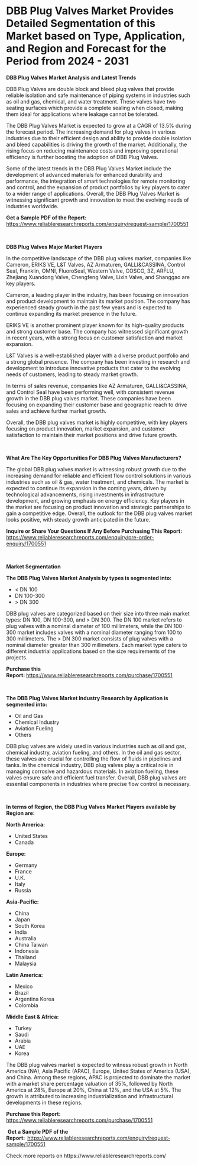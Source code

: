 <p><h1>DBB Plug Valves Market Provides Detailed Segmentation of this Market based on Type, Application, and Region and Forecast for the Period from 2024 - 2031</h1></p><p><strong>DBB Plug Valves Market Analysis and Latest Trends</strong></p>
<p><p>DBB Plug Valves are double block and bleed plug valves that provide reliable isolation and safe maintenance of piping systems in industries such as oil and gas, chemical, and water treatment. These valves have two seating surfaces which provide a complete sealing when closed, making them ideal for applications where leakage cannot be tolerated.</p><p>The DBB Plug Valves Market is expected to grow at a CAGR of 13.5% during the forecast period. The increasing demand for plug valves in various industries due to their efficient design and ability to provide double isolation and bleed capabilities is driving the growth of the market. Additionally, the rising focus on reducing maintenance costs and improving operational efficiency is further boosting the adoption of DBB Plug Valves.</p><p>Some of the latest trends in the DBB Plug Valves Market include the development of advanced materials for enhanced durability and performance, the integration of smart technologies for remote monitoring and control, and the expansion of product portfolios by key players to cater to a wider range of applications. Overall, the DBB Plug Valves Market is witnessing significant growth and innovation to meet the evolving needs of industries worldwide.</p></p>
<p><strong>Get a Sample PDF of the Report:&nbsp;</strong> <a href="https://www.reliableresearchreports.com/enquiry/request-sample/1700551">https://www.reliableresearchreports.com/enquiry/request-sample/1700551</a></p>
<p>&nbsp;</p>
<p><strong>DBB Plug Valves Major Market Players</strong></p>
<p><p>In the competitive landscape of the DBB plug valves market, companies like Cameron, ERIKS VE, L&T Valves, AZ Armaturen, GALLI&CASSINA, Control Seal, Franklin, OMNI, FluoroSeal, Western Valve, COSCO, 3Z, ARFLU, Zhejiang Xuandong Valve, Chengfeng Valve, Lixin Valve, and Shanggao are key players.</p><p>Cameron, a leading player in the industry, has been focusing on innovation and product development to maintain its market position. The company has experienced steady growth in the past few years and is expected to continue expanding its market presence in the future.</p><p>ERIKS VE is another prominent player known for its high-quality products and strong customer base. The company has witnessed significant growth in recent years, with a strong focus on customer satisfaction and market expansion.</p><p>L&T Valves is a well-established player with a diverse product portfolio and a strong global presence. The company has been investing in research and development to introduce innovative products that cater to the evolving needs of customers, leading to steady market growth.</p><p>In terms of sales revenue, companies like AZ Armaturen, GALLI&CASSINA, and Control Seal have been performing well, with consistent revenue growth in the DBB plug valves market. These companies have been focusing on expanding their customer base and geographic reach to drive sales and achieve further market growth.</p><p>Overall, the DBB plug valves market is highly competitive, with key players focusing on product innovation, market expansion, and customer satisfaction to maintain their market positions and drive future growth.</p></p>
<p>&nbsp;</p>
<p><strong>What Are The Key Opportunities For DBB Plug Valves Manufacturers?</strong></p>
<p><p>The global DBB plug valves market is witnessing robust growth due to the increasing demand for reliable and efficient flow control solutions in various industries such as oil & gas, water treatment, and chemicals. The market is expected to continue its expansion in the coming years, driven by technological advancements, rising investments in infrastructure development, and growing emphasis on energy efficiency. Key players in the market are focusing on product innovation and strategic partnerships to gain a competitive edge. Overall, the outlook for the DBB plug valves market looks positive, with steady growth anticipated in the future.</p></p>
<p><strong>Inquire or Share Your Questions If Any Before Purchasing This Report:</strong> <a href="https://www.reliableresearchreports.com/enquiry/pre-order-enquiry/1700551">https://www.reliableresearchreports.com/enquiry/pre-order-enquiry/1700551</a></p>
<p>&nbsp;</p>
<p><strong>Market Segmentation</strong></p>
<p><strong>The DBB Plug Valves Market Analysis by types is segmented into:</strong></p>
<p><ul><li>< DN 100</li><li>DN 100-300</li><li>> DN 300</li></ul></p>
<p><p>DBB plug valves are categorized based on their size into three main market types: DN 100, DN 100-300, and > DN 300. The DN 100 market refers to plug valves with a nominal diameter of 100 millimeters, while the DN 100-300 market includes valves with a nominal diameter ranging from 100 to 300 millimeters. The > DN 300 market consists of plug valves with a nominal diameter greater than 300 millimeters. Each market type caters to different industrial applications based on the size requirements of the projects.</p></p>
<p><strong>Purchase this Report:&nbsp;</strong><a href="https://www.reliableresearchreports.com/purchase/1700551">https://www.reliableresearchreports.com/purchase/1700551</a></p>
<p>&nbsp;</p>
<p><strong>The DBB Plug Valves Market Industry Research by Application is segmented into:</strong></p>
<p><ul><li>Oil and Gas</li><li>Chemical Industry</li><li>Aviation Fueling</li><li>Others</li></ul></p>
<p><p>DBB plug valves are widely used in various industries such as oil and gas, chemical industry, aviation fueling, and others. In the oil and gas sector, these valves are crucial for controlling the flow of fluids in pipelines and tanks. In the chemical industry, DBB plug valves play a critical role in managing corrosive and hazardous materials. In aviation fueling, these valves ensure safe and efficient fuel transfer. Overall, DBB plug valves are essential components in industries where precise flow control is necessary.</p></p>
<p>&nbsp;</p>
<p><strong>In terms of Region, the DBB Plug Valves Market Players available by Region are:</strong></p>
<p>
    <p> <strong> North America: </strong>
        <ul>
            <li>United States</li>
            <li>Canada</li>
        </ul>
        </p> 
    <p> <strong> Europe: </strong>
        <ul>
            <li>Germany</li>
            <li>France</li>
            <li>U.K.</li>
            <li>Italy</li>
            <li>Russia</li>
        </ul>
        </p> 
    <p> <strong> Asia-Pacific: </strong>
        <ul>
            <li>China</li>
            <li>Japan</li>
            <li>South Korea</li>
            <li>India</li>
            <li>Australia</li>
            <li>China Taiwan</li>
            <li>Indonesia</li>
            <li>Thailand</li>
            <li>Malaysia</li>
        </ul>
        </p> 
    <p> <strong> Latin America: </strong>
        <ul>
            <li>Mexico</li>
            <li>Brazil</li>
            <li>Argentina Korea</li>
            <li>Colombia</li>
        </ul>
        </p> 
    <p> <strong> Middle East & Africa: </strong>
        <ul>
            <li>Turkey</li>
            <li>Saudi</li>
            <li>Arabia</li>
            <li>UAE</li>
            <li>Korea</li>
        </ul>
    </p>
    </p>
<p><p>The DBB plug valves market is expected to witness robust growth in North America (NA), Asia Pacific (APAC), Europe, United States of America (USA), and China. Among these regions, APAC is projected to dominate the market with a market share percentage valuation of 35%, followed by North America at 28%, Europe at 20%, China at 12%, and the USA at 5%. The growth is attributed to increasing industrialization and infrastructural developments in these regions.</p></p>
<p><strong>Purchase this Report: </strong><a href="https://www.reliableresearchreports.com/purchase/1700551">https://www.reliableresearchreports.com/purchase/1700551</a></p>
<p>&nbsp;<strong>Get a Sample PDF of the Report:&nbsp;&nbsp;</strong><a href="https://www.reliableresearchreports.com/enquiry/request-sample/1700551">https://www.reliableresearchreports.com/enquiry/request-sample/1700551</a></p>
<p><strong></strong></p>
<p>Check more reports on https://www.reliableresearchreports.com/</p>